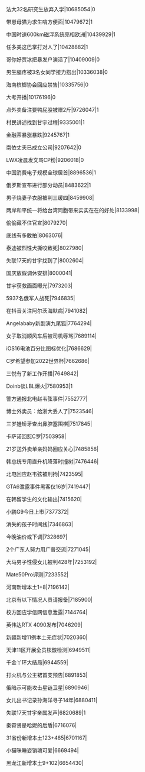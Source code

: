 法大32名研究生放弃入学|10685054|0

带崽母猫为求生啃方便面|10479672|1

中国时速600km磁浮系统亮相欧洲|10439929|1

任多美这巴掌打对人了|10428882|1

哥你好贾冰把暴发户演活了|10409009|0

男生腿疼被3名女同学接力抱出|10336038|0

海南槟榔协会回应禁售|10335756|0

大考开播|10176196|0

点外卖备注要鸭屁股被赠2斤|9726047|1

村民讲述找到甘宇过程|9335001|1

金融茶暴涨暴跌|9245767|1

南依丈夫已成立公司|9207642|0

LWX凌晨发文骂CP粉|9206018|0

中国消费电子规模全球居首|8896536|1

俄罗斯宣布进行部分动员|8483622|1

男子烧妻子衣服被判三缓四|8459908|

两岸和平统一将给台湾同胞带来实实在在的好处|8133998|

偷偷藏不住官宣|8079270|

底线有多敢拍|8063076|

泰迪被烈性犬撕咬致死|8027980|

失联17天的甘宇找到了|8002604|

国庆放假调休安排|8000041|

甘宇获救画面曝光|7973203|

5937名俄军人战死|7946835|

在抖音关注阿尔茨海默病|7941082|

Angelababy新剧演九尾狐|7764294|

女子取消顺风车后被司机辱骂|7689114|

iOS16电池百分比图标优化|7686629|

C罗希望参加2022世界杯|7662686|

三悦有了新工作开播|7649842|

Doinb谈LBL爆火|7580953|1

警方通报北电赵韦弦事件|7552777|

博士外卖员：给浙大丢人了|7523546|

三岁娃矫牙查出鼻腔塞围棋|7517845|

卡萨诺回怼C罗|7503958|

21岁送外卖单亲妈妈回应关心|7485858|

韩总统专用直升机降落时撞树|7476446|

北电回应赵韦弦被刑拘|7423595|

GTA6泄露事件黑客仅16岁|7419447|

在韩留学生的文化输出|7415620|

小鹏G9今日上市|7377372|

消失的孩子时间线|7346863|

今晚油价或下调|7328697|

2个广东人努力用广普交流|7271045|

大马男子性侵女儿被判428年|7253192|

Mate50Pro评测|7233552|

河南新增本土1+8|7196142|

北京有以下情况人员请报备|7185900|

校方回应学信网信息泄露|7144764|

英伟达RTX 4090发布|7046209|

新疆新增11例本土无症状|7020360|

天津11区开展全员核酸检测|6949511|

千金丫环大结局|6944559|

打火机与公主裙首支预告|6891853|

俄暗示可能攻击星链卫星|6890946|

女儿出书记录孙海洋寻子14年|6880411|

失联17天甘宇亲属发声|6820689|1

秦霄贤是哈妮的后盾|6716076|

31省份新增本土123+485|6701167|

小猫咪睡姿销魂可爱|6669494|

黑龙江新增本土9+102|6654430|

